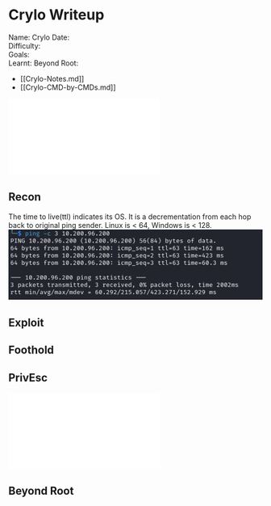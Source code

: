# Crylo Writeup

Name: Crylo
Date:  
Difficulty:  
Goals:  
Learnt:
Beyond Root:

- [[Crylo-Notes.md]]
- [[Crylo-CMD-by-CMDs.md]]


![](Crylo-map.excalidraw.md)

## Recon

The time to live(ttl) indicates its OS. It is a decrementation from each hop back to original ping sender. Linux is < 64, Windows is < 128.
![ping](TryHackMe/Wreath/Screenshots/ping.png)
	
## Exploit

## Foothold

## PrivEsc

![](Crylo-map.excalidraw.md)

## Beyond Root


